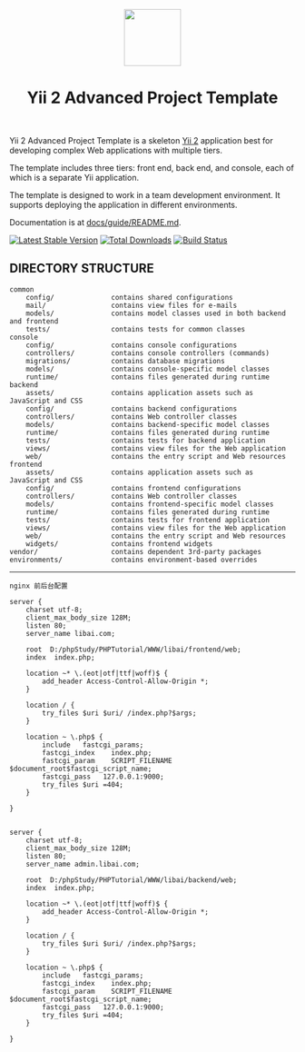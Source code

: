 <p align="center">
    <a href="https://github.com/yiisoft" target="_blank">
        <img src="https://avatars0.githubusercontent.com/u/993323" height="100px">
    </a>
    <h1 align="center">Yii 2 Advanced Project Template</h1>
    <br>
</p>

Yii 2 Advanced Project Template is a skeleton [Yii 2](http://www.yiiframework.com/) application best for
developing complex Web applications with multiple tiers.

The template includes three tiers: front end, back end, and console, each of which
is a separate Yii application.

The template is designed to work in a team development environment. It supports
deploying the application in different environments.

Documentation is at [docs/guide/README.md](docs/guide/README.md).

[![Latest Stable Version](https://img.shields.io/packagist/v/yiisoft/yii2-app-advanced.svg)](https://packagist.org/packages/yiisoft/yii2-app-advanced)
[![Total Downloads](https://img.shields.io/packagist/dt/yiisoft/yii2-app-advanced.svg)](https://packagist.org/packages/yiisoft/yii2-app-advanced)
[![Build Status](https://travis-ci.org/yiisoft/yii2-app-advanced.svg?branch=master)](https://travis-ci.org/yiisoft/yii2-app-advanced)

DIRECTORY STRUCTURE
-------------------

```
common
    config/              contains shared configurations
    mail/                contains view files for e-mails
    models/              contains model classes used in both backend and frontend
    tests/               contains tests for common classes    
console
    config/              contains console configurations
    controllers/         contains console controllers (commands)
    migrations/          contains database migrations
    models/              contains console-specific model classes
    runtime/             contains files generated during runtime
backend
    assets/              contains application assets such as JavaScript and CSS
    config/              contains backend configurations
    controllers/         contains Web controller classes
    models/              contains backend-specific model classes
    runtime/             contains files generated during runtime
    tests/               contains tests for backend application    
    views/               contains view files for the Web application
    web/                 contains the entry script and Web resources
frontend
    assets/              contains application assets such as JavaScript and CSS
    config/              contains frontend configurations
    controllers/         contains Web controller classes
    models/              contains frontend-specific model classes
    runtime/             contains files generated during runtime
    tests/               contains tests for frontend application
    views/               contains view files for the Web application
    web/                 contains the entry script and Web resources
    widgets/             contains frontend widgets
vendor/                  contains dependent 3rd-party packages
environments/            contains environment-based overrides
```
-----------------------
```
nginx 前后台配置

server {
    charset utf-8;
    client_max_body_size 128M;
    listen 80;
    server_name libai.com;

    root  D:/phpStudy/PHPTutorial/WWW/libai/frontend/web;
    index  index.php;

    location ~* \.(eot|otf|ttf|woff)$ {
       	add_header Access-Control-Allow-Origin *;
    }

    location / {
        try_files $uri $uri/ /index.php?$args;
    }

    location ~ \.php$ {
        include   fastcgi_params;
        fastcgi_index    index.php;
        fastcgi_param    SCRIPT_FILENAME    $document_root$fastcgi_script_name;
        fastcgi_pass   127.0.0.1:9000;
        try_files $uri =404;
    }

}


server {
    charset utf-8;
    client_max_body_size 128M;
    listen 80;
    server_name admin.libai.com;

    root  D:/phpStudy/PHPTutorial/WWW/libai/backend/web;
    index  index.php;

    location ~* \.(eot|otf|ttf|woff)$ {
       	add_header Access-Control-Allow-Origin *;
    }

    location / {
        try_files $uri $uri/ /index.php?$args;
    }

    location ~ \.php$ {
        include   fastcgi_params;
        fastcgi_index    index.php;
        fastcgi_param    SCRIPT_FILENAME    $document_root$fastcgi_script_name;
        fastcgi_pass   127.0.0.1:9000;
        try_files $uri =404;
    }

}


```